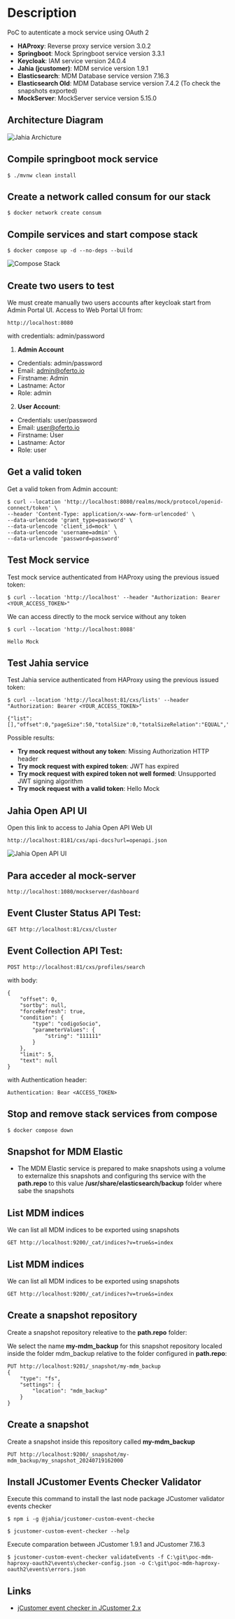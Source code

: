 # Description

PoC to autenticate a mock service using OAuth 2

- **HAProxy**: Reverse proxy service version 3.0.2
- **Springboot**: Mock Springboot service version 3.3.1
- **Keycloak**: IAM service version 24.0.4
- **Jahia (jcustomer)**: MDM service version 1.9.1
- **Elasticsearch**: MDM Database service version 7.16.3
- **Elasticsearch Old**: MDM Database service version 7.4.2 (To check the snapshots exported)
- **MockServer**: MockServer service version 5.15.0

## Architecture Diagram
![Jahia Archicture](./images/diagram.png "Jahia Archicture")


## Compile springboot mock service
```
$ ./mvnw clean install
```

## Create a network called consum for our stack
```
$ docker network create consum
```

## Compile services and start compose stack
```
$ docker compose up -d --no-deps --build
```

![Compose Stack](./images/compose_stack.png "Compose Stack")

## Create two users to test
We must create manually two users accounts after keycloak start from Admin Portal UI. Access to Web Portal UI from:

```
http://localhost:8080
```

with credentials: admin/password

1. **Admin Account**
- Credentials: admin/password
- Email: admin@oferto.io
- Firstname: Admin
- Lastname: Actor
- Role: admin

2. **User Account**:
- Credentials: user/password
- Email: user@oferto.io
- Firstname: User
- Lastname: Actor
- Role: user

## Get a valid token

Get a valid token from Admin account:
```
$ curl --location 'http://localhost:8080/realms/mock/protocol/openid-connect/token' \
--header 'Content-Type: application/x-www-form-urlencoded' \
--data-urlencode 'grant_type=password' \
--data-urlencode 'client_id=mock' \
--data-urlencode 'username=admin' \
--data-urlencode 'password=password'
```

## Test Mock service

Test mock service authenticated from HAProxy using the previous issued token:

```
$ curl --location 'http://localhost' --header "Authorization: Bearer <YOUR_ACCESS_TOKEN>"
```

We can access directly to the mock service without any token
```
$ curl --location 'http://localhost:8088'

Hello Mock
```

## Test Jahia service

Test Jahia service authenticated from HAProxy using the previous issued token:

```
$ curl --location 'http://localhost:81/cxs/lists' --header "Authorization: Bearer <YOUR_ACCESS_TOKEN>"

{"list":[],"offset":0,"pageSize":50,"totalSize":0,"totalSizeRelation":"EQUAL","scrollIdentifier":null,"scrollTimeValidity":null}
```

Possible results:

- **Try mock request without any token**: Missing Authorization HTTP header
- **Try mock request with expired token**: JWT has expired
- **Try mock request with expired token not well formed**: Unsupported JWT signing algorithm
- **Try mock request with a valid token**: Hello Mock

## Jahia Open API UI

Open this link to access to Jahia Open API Web UI
```
http://localhost:8181/cxs/api-docs?url=openapi.json
```
![Jahia Open API UI](./images/Jahia_open_api.png "Jahia Open API UI")

## Para acceder al mock-server

```
http://localhost:1080/mockserver/dashboard
```

## Event Cluster Status API Test:

```
GET http://localhost:81/cxs/cluster
```

## Event Collection API Test:

```
POST http://localhost:81/cxs/profiles/search
```

with body:

```
{
    "offset": 0,
    "sortby": null,
    "forceRefresh": true,
    "condition": {
        "type": "codigoSocio",
        "parameterValues": {
            "string": "111111"
        }
    },
    "limit": 5,
    "text": null
}
```

with Authentication header:

```
Authentication: Bear <ACCESS_TOKEN>
```

## Stop and remove stack services from compose

```
$ docker compose down
```

## Snapshot for MDM Elastic

- The MDM Elastic service is prepared to make snapshots using a volume to externalize this snapshots 
and configuring ths service with the **path.repo** to this value **/usr/share/elasticsearch/backup**
folder where sabe the snapshots

## List MDM indices 

We can list all MDM indices to be exported using snapshots
```
GET http://localhost:9200/_cat/indices?v=true&s=index
```

## List MDM indices 

We can list all MDM indices to be exported using snapshots

```
GET http://localhost:9200/_cat/indices?v=true&s=index
```

## Create a snapshot repository

Create a snapshot repository releative to the **path.repo** folder:

We select the name **my-mdm_backup** for this snapshot repository localed inside the folder mdm_backup relative to the folder configured in **path.repo**:

```
PUT http://localhost:9201/_snapshot/my-mdm_backup
{
    "type": "fs",
    "settings": {
        "location": "mdm_backup"
    }
}
```

## Create a snapshot 

Create a snapshot inside this repository called **my-mdm_backup**

```
PUT http://localhost:9200/_snapshot/my-mdm_backup/my_snapshot_20240719162000
```

## Install JCustomer Events Checker Validator

Execute this command to install the last node package JCustomer validator events checker

```
$ npm i -g @jahia/jcustomer-custom-event-checke
```

```
$ jcustomer-custom-event-checker --help
```

Execute comparation between JCustomer 1.9.1 and JCustomer 7.16.3

```
$ jcustomer-custom-event-checker validateEvents -f C:\git\poc-mdm-haproxy-oauth2\events\checker-config.json -o C:\git\poc-mdm-haproxy-oauth2\events\errors.json
```

## Links

- [jCustomer event checker in JCustomer 2.x](https://academy.jahia.com/documentation/jexperience/jexperience-2.x-and-3.x/system-administrator/upgrading-jcustomer/jcustomer-event-checker)
